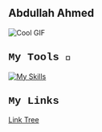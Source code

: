 ## Abdullah Ahmed 
![Cool GIF](https://media.tenor.com/_VcD3-ShQlgAAAAi/space-planet.gif)
<h2 style="font-family: 'Courier New', monospace">My Tools 🔨</h2>

[![My Skills](https://skillicons.dev/icons?i=java,html,css,js,python,opencv,pytorch,discord,notion,unity,blender,react,flutter,dart,npm&perline=5)](https://skillicons.dev)

<h2 style="font-family: 'Courier New', monospace">My Links</h2>
<a href="linktr.ee/abdulahmd">Link Tree</a>



